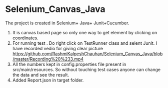 # Selenium_Canvas_Java
The project is created in Selenium+ Java+ Junit+Cucumber. 
1. It is canvas based page so only one way to get element by clicking on coordinates.
2. For running test . Do right click on TestRunner class and selent Junit. I have recorded vedio for giving clear picture
https://github.com/RashmiKalpeshChauhan/Selenium_Canvas_Java/blob/master/Recording%20%233.mp4
3. All the numbers kept in config.properties file present in src/main/resources. So without touching test cases anyone can change the data and see the result.
4. Added Report.json in target folder.

